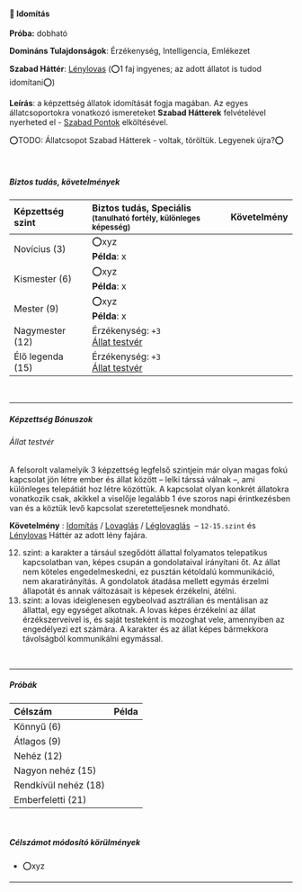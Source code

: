 #### 🔵 Idomítás

**Próba:** dobható

**Domináns Tulajdonságok**: Érzékenység, Intelligencia, Emlékezet

**Szabad Háttér**: [Lénylovas](../hatterek.szabad/lenylovas.md) (⭕1 faj ingyenes; az adott állatot is tudod idomítani⭕)

**Leírás**: a képzettség állatok idomítását fogja magában. Az egyes állatcsoportokra vonatkozó ismereteket **Szabad Hátterek** felvételével nyerheted el -  [Szabad Pontok](../017_02_szp.md) elköltésével.

⭕TODO: Állatcsopot Szabad Hátterek - voltak, töröltük. Legyenek újra?⭕

<br />

##### Biztos tudás, követelmények

| Képzettség szint | Biztos tudás, Speciális <br /><sub>(tanulható fortély, különleges  képesség)</sub> | Követelmény |
| :--------------- | :--------------------------------------------------------------------------------- | :---------: |
| Novícius (3)     | ⭕xyz <br /> **Példa**: x                                                           |             |
| Kismester (6)    | ⭕xyz <br /> **Példa**: x                                                           |             |
| Mester (9)       | ⭕xyz <br /> **Példa**: x                                                           |             |
| Nagymester (12)  | Érzékenység: `+3`<br />[Állat testvér](#%C3%A1llat-testv%C3%A9r)                   |             |
| Élő legenda (15) | Érzékenység: `+3`<br />[Állat testvér](#%C3%A1llat-testv%C3%A9r)                   |             |

<br />

---
##### Képzettség Bónuszok

###### Állat testvér

A felsorolt valamelyik 3 képzettség legfelső szintjein már olyan magas fokú kapcsolat jön létre ember és állat között – lelki társsá válnak –, ami különleges telepátiát hoz létre közöttük. A kapcsolat olyan konkrét állatokra vonatkozik csak, akikkel a viselője legalább 1 éve szoros napi érintkezésben van és a köztük levő kapcsolat szeretetteljesnek mondható.

**Követelmény** : [Idomítás](idomitas.md) / [Lovaglás](lovaglas.md) / [Léglovaglás](leglovaglas.md) &nbsp;–&nbsp;`12-15.szint` és [Lénylovas](../hatterek.szabad/lenylovas.md) Háttér az adott lény fajára.

12. szint: a karakter a társául szegődött állattal folyamatos telepatikus kapcsolatban van, képes csupán a gondolataival irányítani őt. Az állat nem köteles engedelmeskedni, ez pusztán kétoldalú kommunikáció, nem akaratirányítás. A gondolatok átadása mellett egymás érzelmi állapotát és annak változásait is képesek érzékelni, átélni.
15. szint: a lovas ideiglenesen egybeolvad asztrálian és mentálisan az állattal, egy egységet alkotnak. A lovas képes érzékelni az állat érzékszerveivel is, és saját testeként is mozoghat vele, amennyiben az engedélyezi ezt számára. A karakter és az állat képes bármekkora távolságból kommunikálni egymással.


<br />

---
##### Próbák

| Célszám | Példa  |
| :----------- | :----------- |
| Könnyű       (6)  | |
| Átlagos      (9)  | |
| Nehéz        (12) | |
| Nagyon nehéz (15) | |
| Rendkívül nehéz (18) | |
| Emberfeletti (21) | |

<br />

##### Célszámot módosító körülmények

- ⭕xyz

---
